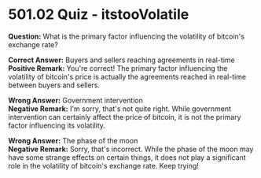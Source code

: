 # 501.02 Quiz - itstooVolatile

**Question:** What is the primary factor influencing the volatility of bitcoin's exchange rate?

**Correct Answer:** Buyers and sellers reaching agreements in real-time\
**Positive Remark:** You're correct! The primary factor influencing the volatility of bitcoin's price is actually the agreements reached in real-time between buyers and sellers.

**Wrong Answer:** Government intervention\
**Negative Remark:** I'm sorry, that's not quite right. While government intervention can certainly affect the price of bitcoin, it is not the primary factor influencing its volatility.

**Wrong Answer:** The phase of the moon\
**Negative Remark:** Sorry, that's incorrect. While the phase of the moon may have some strange effects on certain things, it does not play a significant role in the volatility of bitcoin's exchange rate. Keep trying!
